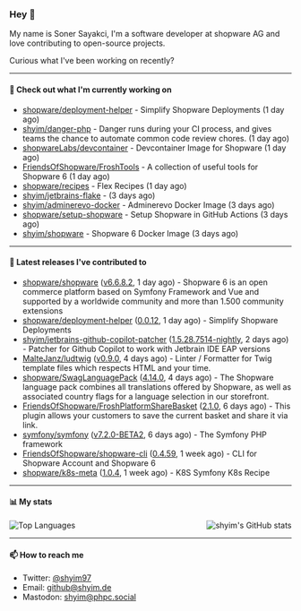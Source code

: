 ### Hey 👋

My name is Soner Sayakci, I'm a software developer at shopware AG and love contributing to open-source projects.

Curious what I've been working on recently?

---

#### 👷 Check out what I'm currently working on

- [shopware/deployment-helper](https://github.com/shopware/deployment-helper) - Simplify Shopware Deployments (1 day ago)
- [shyim/danger-php](https://github.com/shyim/danger-php) - Danger runs during your CI process, and gives teams the chance to automate common code review chores. (1 day ago)
- [shopwareLabs/devcontainer](https://github.com/shopwareLabs/devcontainer) - Devcontainer Image for Shopware (1 day ago)
- [FriendsOfShopware/FroshTools](https://github.com/FriendsOfShopware/FroshTools) - A collection of useful tools for Shopware 6 (1 day ago)
- [shopware/recipes](https://github.com/shopware/recipes) - Flex Recipes (1 day ago)
- [shyim/jetbrains-flake](https://github.com/shyim/jetbrains-flake) -  (3 days ago)
- [shyim/adminerevo-docker](https://github.com/shyim/adminerevo-docker) - Adminerevo Docker Image (3 days ago)
- [shopware/setup-shopware](https://github.com/shopware/setup-shopware) - Setup Shopware in GitHub Actions (3 days ago)
- [shyim/shopware](https://github.com/shyim/shopware) - Shopware 6 Docker Image (3 days ago)

---

#### 🔭 Latest releases I've contributed to

- [shopware/shopware](https://github.com/shopware/shopware) ([v6.6.8.2](https://github.com/shopware/shopware/releases/tag/v6.6.8.2), 1 day ago) - Shopware 6 is an open commerce platform based on Symfony Framework and Vue and supported by a worldwide community and more than 1.500 community extensions
- [shopware/deployment-helper](https://github.com/shopware/deployment-helper) ([0.0.12](https://github.com/shopware/deployment-helper/releases/tag/0.0.12), 1 day ago) - Simplify Shopware Deployments
- [shyim/jetbrains-github-copilot-patcher](https://github.com/shyim/jetbrains-github-copilot-patcher) ([1.5.28.7514-nightly](https://github.com/shyim/jetbrains-github-copilot-patcher/releases/tag/1.5.28.7514-nightly), 2 days ago) - Patcher for Github Copilot to work with Jetbrain IDE EAP versions
- [MalteJanz/ludtwig](https://github.com/MalteJanz/ludtwig) ([v0.9.0](https://github.com/MalteJanz/ludtwig/releases/tag/v0.9.0), 4 days ago) - Linter / Formatter for Twig template files which respects HTML and your time.
- [shopware/SwagLanguagePack](https://github.com/shopware/SwagLanguagePack) ([4.14.0](https://github.com/shopware/SwagLanguagePack/releases/tag/4.14.0), 4 days ago) - The Shopware language pack combines all translations offered by Shopware, as well as associated country flags for a language selection in our storefront.
- [FriendsOfShopware/FroshPlatformShareBasket](https://github.com/FriendsOfShopware/FroshPlatformShareBasket) ([2.1.0](https://github.com/FriendsOfShopware/FroshPlatformShareBasket/releases/tag/2.1.0), 6 days ago) - This plugin allows your customers to save the current basket and share it via link.
- [symfony/symfony](https://github.com/symfony/symfony) ([v7.2.0-BETA2](https://github.com/symfony/symfony/releases/tag/v7.2.0-BETA2), 6 days ago) - The Symfony PHP framework
- [FriendsOfShopware/shopware-cli](https://github.com/FriendsOfShopware/shopware-cli) ([0.4.59](https://github.com/FriendsOfShopware/shopware-cli/releases/tag/0.4.59), 1 week ago) - CLI for Shopware Account and Shopware 6
- [shopware/k8s-meta](https://github.com/shopware/k8s-meta) ([1.0.4](https://github.com/shopware/k8s-meta/releases/tag/1.0.4), 1 week ago) - K8S Symfony K8s Recipe

---

#### 📊 My stats

<img align="right" alt="shyim's GitHub stats" src="https://github-readme-stats.vercel.app/api?username=shyim&count_private=1&show_icons=true&" />

![Top Languages](https://github-readme-stats.vercel.app/api/top-langs/?username=shyim)

---

#### 📫 How to reach me

- Twitter: [@shyim97](https://twitter.com/shyim97)
- Email: [github@shyim.de](mailto://github@shyim.de)
- Mastodon: <a rel="me" href="https://phpc.social/@shyim">shyim@phpc.social</a>
